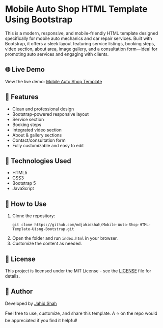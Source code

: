 # Mobile Auto Shop HTML Template Using Bootstrap

This is a modern, responsive, and mobile-friendly HTML template designed specifically for mobile auto mechanics and car repair services. Built with Bootstrap, it offers a sleek layout featuring service listings, booking steps, video section, about area, image gallery, and a consultation form—ideal for promoting auto services and engaging with clients.

## 🌐 Live Demo

View the live demo: [Mobile Auto Shop Template](https://mdjahidshah.github.io/Mobile-Auto-Shop-HTML-Template-Uisng-Bootstrap)

## 📂 Features

- Clean and professional design
- Bootstrap-powered responsive layout
- Service section
- Booking steps
- Integrated video section
- About & gallery sections
- Contact/consultation form
- Fully customizable and easy to edit

## 🚀 Technologies Used

- HTML5  
- CSS3  
- Bootstrap 5  
- JavaScript

## 📁 How to Use

1. Clone the repository:
   ```
   git clone https://github.com/mdjahidshah/Mobile-Auto-Shop-HTML-Template-Uisng-Bootstrap.git
   ```
2. Open the folder and run `index.html` in your browser.
3. Customize the content as needed.

## 📄 License

This project is licensed under the MIT License - see the [LICENSE](LICENSE) file for details.

## 🙌 Author

Developed by [Jahid Shah](https://github.com/mdjahidshah)

Feel free to use, customize, and share this template. A ⭐️ on the repo would be appreciated if you find it helpful!